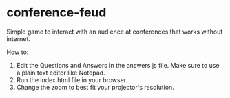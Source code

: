 # conference-feud
Simple game to interact with an audience at conferences that works without internet.

How to:

1. Edit the Questions and Answers in the answers.js file. Make sure to use a plain text editor like Notepad.
2. Run the index.html file in your browser.
3. Change the zoom to best fit your projector's resolution.
